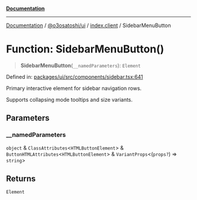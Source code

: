 [**Documentation**](../../../../README.md)

***

[Documentation](../../../../README.md) / [@o3osatoshi/ui](../../README.md) / [index.client](../README.md) / SidebarMenuButton

# Function: SidebarMenuButton()

> **SidebarMenuButton**(`__namedParameters`): `Element`

Defined in: [packages/ui/src/components/sidebar.tsx:641](https://github.com/o3osatoshi/experiment/blob/67ff251451cab829206391b718d971ec20ce4dfb/packages/ui/src/components/sidebar.tsx#L641)

Primary interactive element for sidebar navigation rows.

Supports collapsing mode tooltips and size variants.

## Parameters

### \_\_namedParameters

`object` & `ClassAttributes`\<`HTMLButtonElement`\> & `ButtonHTMLAttributes`\<`HTMLButtonElement`\> & `VariantProps`\<(`props?`) => `string`\>

## Returns

`Element`
